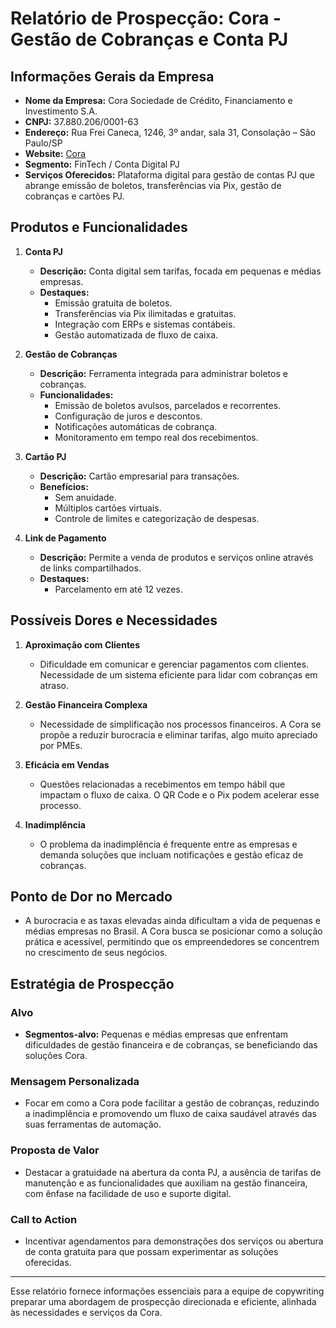 # Relatório de Prospecção: Cora - Gestão de Cobranças e Conta PJ

## Informações Gerais da Empresa
- **Nome da Empresa:** Cora Sociedade de Crédito, Financiamento e Investimento S.A.
- **CNPJ:** 37.880.206/0001-63
- **Endereço:** Rua Frei Caneca, 1246, 3º andar, sala 31, Consolação – São Paulo/SP
- **Website:** [Cora](http://www.cora.com.br)
- **Segmento:** FinTech / Conta Digital PJ
- **Serviços Oferecidos:** Plataforma digital para gestão de contas PJ que abrange emissão de boletos, transferências via Pix, gestão de cobranças e cartões PJ.

## Produtos e Funcionalidades
1. **Conta PJ**
   - **Descrição:** Conta digital sem tarifas, focada em pequenas e médias empresas.
   - **Destaques:**
     - Emissão gratuita de boletos.
     - Transferências via Pix ilimitadas e gratuitas.
     - Integração com ERPs e sistemas contábeis.
     - Gestão automatizada de fluxo de caixa.
  
2. **Gestão de Cobranças**
   - **Descrição:** Ferramenta integrada para administrar boletos e cobranças.
   - **Funcionalidades:**
     - Emissão de boletos avulsos, parcelados e recorrentes.
     - Configuração de juros e descontos.
     - Notificações automáticas de cobrança.
     - Monitoramento em tempo real dos recebimentos.

3. **Cartão PJ**
   - **Descrição:** Cartão empresarial para transações.
   - **Benefícios:**
     - Sem anuidade.
     - Múltiplos cartões virtuais.
     - Controle de limites e categorização de despesas.

4. **Link de Pagamento**
   - **Descrição:** Permite a venda de produtos e serviços online através de links compartilhados.
   - **Destaques:**
     - Parcelamento em até 12 vezes.

## Possíveis Dores e Necessidades
1. **Aproximação com Clientes**
   - Dificuldade em comunicar e gerenciar pagamentos com clientes. Necessidade de um sistema eficiente para lidar com cobranças em atraso.

2. **Gestão Financeira Complexa**
   - Necessidade de simplificação nos processos financeiros. A Cora se propõe a reduzir burocracia e eliminar tarifas, algo muito apreciado por PMEs.

3. **Eficácia em Vendas**
   - Questões relacionadas a recebimentos em tempo hábil que impactam o fluxo de caixa. O QR Code e o Pix podem acelerar esse processo.

4. **Inadimplência**
   - O problema da inadimplência é frequente entre as empresas e demanda soluções que incluam notificações e gestão eficaz de cobranças.

## Ponto de Dor no Mercado
- A burocracia e as taxas elevadas ainda dificultam a vida de pequenas e médias empresas no Brasil. A Cora busca se posicionar como a solução prática e acessível, permitindo que os empreendedores se concentrem no crescimento de seus negócios.

## Estratégia de Prospecção
### Alvo
- **Segmentos-alvo:** Pequenas e médias empresas que enfrentam dificuldades de gestão financeira e de cobranças, se beneficiando das soluções Cora.

### Mensagem Personalizada
- Focar em como a Cora pode facilitar a gestão de cobranças, reduzindo a inadimplência e promovendo um fluxo de caixa saudável através das suas ferramentas de automação.

### Proposta de Valor
- Destacar a gratuidade na abertura da conta PJ, a ausência de tarifas de manutenção e as funcionalidades que auxiliam na gestão financeira, com ênfase na facilidade de uso e suporte digital.

### Call to Action
- Incentivar agendamentos para demonstrações dos serviços ou abertura de conta gratuita para que possam experimentar as soluções oferecidas.

---

Esse relatório fornece informações essenciais para a equipe de copywriting preparar uma abordagem de prospecção direcionada e eficiente, alinhada às necessidades e serviços da Cora.